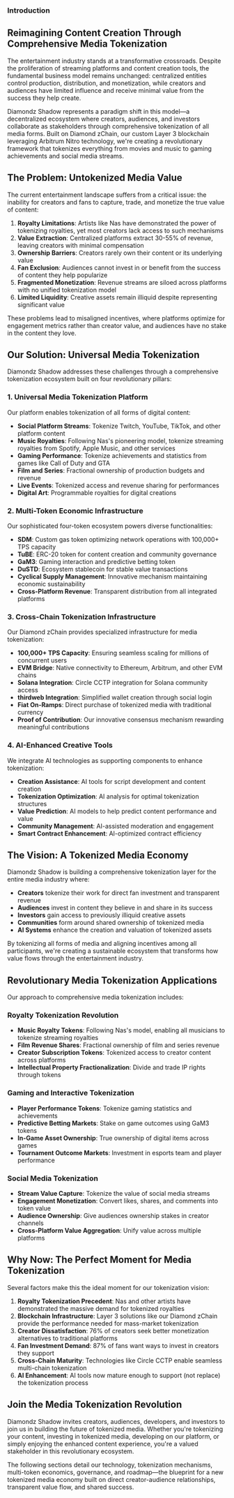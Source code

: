 ### Introduction

## Reimagining Content Creation Through Comprehensive Media Tokenization

The entertainment industry stands at a transformative crossroads. Despite the proliferation of streaming platforms and content creation tools, the fundamental business model remains unchanged: centralized entities control production, distribution, and monetization, while creators and audiences have limited influence and receive minimal value from the success they help create.

Diamondz Shadow represents a paradigm shift in this model—a decentralized ecosystem where creators, audiences, and investors collaborate as stakeholders through comprehensive tokenization of all media forms. Built on Diamond zChain, our custom Layer 3 blockchain leveraging Arbitrum Nitro technology, we're creating a revolutionary framework that tokenizes everything from movies and music to gaming achievements and social media streams.

## The Problem: Untokenized Media Value

The current entertainment landscape suffers from a critical issue: the inability for creators and fans to capture, trade, and monetize the true value of content:

1. **Royalty Limitations**: Artists like Nas have demonstrated the power of tokenizing royalties, yet most creators lack access to such mechanisms
2. **Value Extraction**: Centralized platforms extract 30-55% of revenue, leaving creators with minimal compensation
3. **Ownership Barriers**: Creators rarely own their content or its underlying value
4. **Fan Exclusion**: Audiences cannot invest in or benefit from the success of content they help popularize
5. **Fragmented Monetization**: Revenue streams are siloed across platforms with no unified tokenization model
6. **Limited Liquidity**: Creative assets remain illiquid despite representing significant value


These problems lead to misaligned incentives, where platforms optimize for engagement metrics rather than creator value, and audiences have no stake in the content they love.

## Our Solution: Universal Media Tokenization

Diamondz Shadow addresses these challenges through a comprehensive tokenization ecosystem built on four revolutionary pillars:

### 1. Universal Media Tokenization Platform

Our platform enables tokenization of all forms of digital content:

- **Social Platform Streams**: Tokenize Twitch, YouTube, TikTok, and other platform content
- **Music Royalties**: Following Nas's pioneering model, tokenize streaming royalties from Spotify, Apple Music, and other services
- **Gaming Performance**: Tokenize achievements and statistics from games like Call of Duty and GTA
- **Film and Series**: Fractional ownership of production budgets and revenue
- **Live Events**: Tokenized access and revenue sharing for performances
- **Digital Art**: Programmable royalties for digital creations


### 2. Multi-Token Economic Infrastructure

Our sophisticated four-token ecosystem powers diverse functionalities:

- **SDM**: Custom gas token optimizing network operations with 100,000+ TPS capacity
- **TuBE**: ERC-20 token for content creation and community governance
- **GaM3**: Gaming interaction and predictive betting token
- **DuSTD**: Ecosystem stablecoin for stable value transactions
- **Cyclical Supply Management**: Innovative mechanism maintaining economic sustainability
- **Cross-Platform Revenue**: Transparent distribution from all integrated platforms


### 3. Cross-Chain Tokenization Infrastructure

Our Diamond zChain provides specialized infrastructure for media tokenization:

- **100,000+ TPS Capacity**: Ensuring seamless scaling for millions of concurrent users
- **EVM Bridge**: Native connectivity to Ethereum, Arbitrum, and other EVM chains
- **Solana Integration**: Circle CCTP integration for Solana community access
- **thirdweb Integration**: Simplified wallet creation through social login
- **Fiat On-Ramps**: Direct purchase of tokenized media with traditional currency
- **Proof of Contribution**: Our innovative consensus mechanism rewarding meaningful contributions


### 4. AI-Enhanced Creative Tools

We integrate AI technologies as supporting components to enhance tokenization:

- **Creation Assistance**: AI tools for script development and content creation
- **Tokenization Optimization**: AI analysis for optimal tokenization structures
- **Value Prediction**: AI models to help predict content performance and value
- **Community Management**: AI-assisted moderation and engagement
- **Smart Contract Enhancement**: AI-optimized contract efficiency


## The Vision: A Tokenized Media Economy

Diamondz Shadow is building a comprehensive tokenization layer for the entire media industry where:

- **Creators** tokenize their work for direct fan investment and transparent revenue
- **Audiences** invest in content they believe in and share in its success
- **Investors** gain access to previously illiquid creative assets
- **Communities** form around shared ownership of tokenized media
- **AI Systems** enhance the creation and valuation of tokenized assets


By tokenizing all forms of media and aligning incentives among all participants, we're creating a sustainable ecosystem that transforms how value flows through the entertainment industry.

## Revolutionary Media Tokenization Applications

Our approach to comprehensive media tokenization includes:

### Royalty Tokenization Revolution

- **Music Royalty Tokens**: Following Nas's model, enabling all musicians to tokenize streaming royalties
- **Film Revenue Shares**: Fractional ownership of film and series revenue
- **Creator Subscription Tokens**: Tokenized access to creator content across platforms
- **Intellectual Property Fractionalization**: Divide and trade IP rights through tokens


### Gaming and Interactive Tokenization

- **Player Performance Tokens**: Tokenize gaming statistics and achievements
- **Predictive Betting Markets**: Stake on game outcomes using GaM3 tokens
- **In-Game Asset Ownership**: True ownership of digital items across games
- **Tournament Outcome Markets**: Investment in esports team and player performance


### Social Media Tokenization

- **Stream Value Capture**: Tokenize the value of social media streams
- **Engagement Monetization**: Convert likes, shares, and comments into token value
- **Audience Ownership**: Give audiences ownership stakes in creator channels
- **Cross-Platform Value Aggregation**: Unify value across multiple platforms


## Why Now: The Perfect Moment for Media Tokenization

Several factors make this the ideal moment for our tokenization vision:

1. **Royalty Tokenization Precedent**: Nas and other artists have demonstrated the massive demand for tokenized royalties
2. **Blockchain Infrastructure**: Layer 3 solutions like our Diamond zChain provide the performance needed for mass-market tokenization
3. **Creator Dissatisfaction**: 76% of creators seek better monetization alternatives to traditional platforms
4. **Fan Investment Demand**: 87% of fans want ways to invest in creators they support
5. **Cross-Chain Maturity**: Technologies like Circle CCTP enable seamless multi-chain tokenization
6. **AI Enhancement**: AI tools now mature enough to support (not replace) the tokenization process


## Join the Media Tokenization Revolution

Diamondz Shadow invites creators, audiences, developers, and investors to join us in building the future of tokenized media. Whether you're tokenizing your content, investing in tokenized media, developing on our platform, or simply enjoying the enhanced content experience, you're a valued stakeholder in this revolutionary ecosystem.

The following sections detail our technology, tokenization mechanisms, multi-token economics, governance, and roadmap—the blueprint for a new tokenized media economy built on direct creator-audience relationships, transparent value flow, and shared success.
